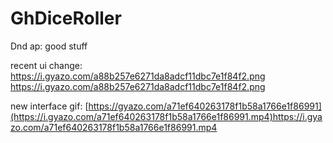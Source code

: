 # GhDiceRoller
Dnd ap: good stuff

recent ui change: https://i.gyazo.com/a88b257e6271da8adcf11dbc7e1f84f2.png
https://i.gyazo.com/a88b257e6271da8adcf11dbc7e1f84f2.png

new interface gif: [https://gyazo.com/a71ef640263178f1b58a1766e1f86991](https://i.gyazo.com/a71ef640263178f1b58a1766e1f86991.mp4)https://i.gyazo.com/a71ef640263178f1b58a1766e1f86991.mp4
